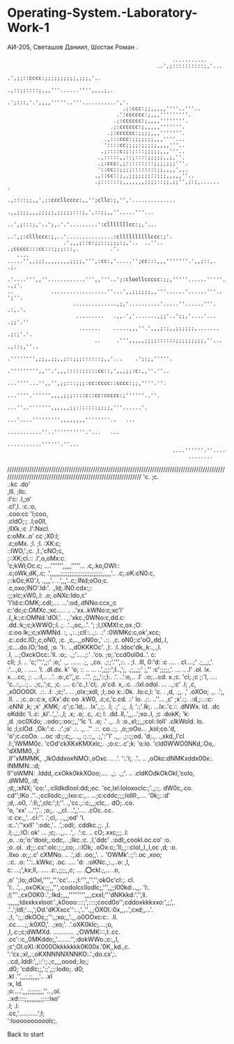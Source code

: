 # Operating-System.-Laboratory-Work-1
АИ-205, Светашов Даниил, Шостак Роман .
                                                                                                    
                                                                                                    
                                                                                                    
                                                                                                    
                                                                                                    
                                                         ...........                                
                                                    ..',;::::::::::;,'...                           
                                               .',;;::cccc:;;;;;;;;;;,;;;,'..                       
                                             .,::;;::::;,,,'''......'''',,,,;,.                     
                                          .';:::,'.',,,,'''''..'''...........','.                   
                                         .;:ccc:;;,,,,,''''..'''..                                  
                                       .':cccccc:;,,,'''''''''.                                     
                                      .;:cccccc:;,,,,''''''''.                                      
                                     .;:cccccc:;,,,,,'''''''.                                       
                                    .;:cccccc:;;;;,,,'''''''.                                       
                                   .,:::ccc:;;;;;;;,,,''''...                                       
                                   '::::cc;;;;:;;;;;,,,,'''..                                       
                                  .;::::c:;:;:::;;;;;,,,'''..                                       
                                 .,:::::,,::;::::;;;;;,,;,''.                                       
                                 .;:ccc:,;:::::::::;;;;;;;'''.                                      
                                 '::cc::;;;;::::::::;;,,,,',,.                                      
                                .,::cc::;,,;;;;;;;::;;;,,,,,''..                                    
                                .;::::::;,,,,,,,;;;;::;;,;;'',;:;,......          .                 
                                .,::::;;,,',;:cccllcccc:,,'';cllc:;,'','..............              
                                .,,;;;;,,,;;;;;,;;;;;:::;,',::;;,,''.....'''...                     
                            ..',;:::;,'..';,.'.'.........':clllllllcc:;,'...                        
                       ..',;:clllccc:;,..'...............:cllllllllllccc:;'.                        
                      .',,,;::c:;;::;;;;:;,'..  ..''.. .;ccccc:::cc:::;;;:::,.          .'.         
       ....  .....'',,;;;,,,,,,,,;;;;,''',:cc:,'.....'';cc:::,,,'''''''.',,;::,.        .;.         
     .'....''',,''............''',,'''..';:cloollccccc:;;,'''''......'''''...','       .,;'.        
    ..            ..................''...',,;;;;;;,,'''......'......'''..              ';''.        
                         ..............,;,'..........'.....''......'''.               .:,.'.        
                          .........   .,,.','.......,;;'..';;,'....'...              .;;'.''        
                           .......    .....,,,''.',,,;:;,,;;;;;;,.......            .;:;'.'.        
                                ..     .''',,,,,;;;;::::::;;;;;;;;;,''...         .,::;,''..        
                                       .'''''''',;;,,;;,,;::;;;::::::;,,'...    .';:;,'''''.        
                                        .''''''''',,''.',,,::::::::::cc::,',,,;;:c:,,''.''..        
                                        ...''''...'',,'',;;:::;;;:cc:cccc::cccc:;;,''''.''.         
                                         ...''''.'''''',,,,;;;::::c::cc:ccccc:;''''''..''.          
                                            ...''..''''''',,,,,,;;:::::::;;;;,'''......'.           
                                               ...'....''''''''',,,,,,,,''''''''..   ...            
                                                  ...........''..''''''''''.'...   ...              
                                                      ...........''''''.''...                       
                                                         ....''''''.''....                          
                                                              ........                              
                                                                                                    
////////////////////////////////////////////////////////////////////////////////////////////////////////////////////////////////////////////////////////////////
                   'c.                                                       ;c.                    
                 .:kc                                                        .do'                   
                ,lll.                                                         ;llc.                 
               :l'c:                                                          .l,;o'                
             .cl',l.                                                           :c.:o,               
            .coo:cc                                                            'l;coo,              
           .cldO;:;                                                            .l;o0ll,             
           ;llXk.:c                                                            .l':Nxcl.            
           c:oMx..o'                                                           cc ;X0:l;            
          .c;oMx. ;l.                                                         ;l. :XK:c;            
           ::lWO,'.;c.                                                       ,l.,'cNO;c,            
           ;::XK;cl.::                                                      .l',o,oMx:c.            
           'c;kWl;Oc.c;              ....''''''',,,,,'''''...              .c,.ko,OWl::             
           .c;oWk,dK,.c;      .',,,,,,;;;;;;;;;;;;;;;;;;;;;;;,,,,,'..     .c;.oK:cN0:c,             
            ;::kOc;K0'.l, .,,,,'..                               ..',,,'..c;.lNd;oOo;c.             
            .c,oxo;lNO'.ld:'.                                         .,ld;.lN0:cdx:;:              
             :;;xlc;xW0,.l:                                            .o;.oNXc:ldo,c'              
             'l'ld:c:OMK;.cdl;....                               ...':od,.dNNo:ccx,;c               
              c:'dc;c:OMXc.;xc.....                            .. ..'xx..kWNo:c;xc'l'               
              .l,,k:;c:OMNd.'dOl.'.             .               ,.'xkc.;0WNo:c,dd.c:                
              .dd.:k;;c;kWWO;:l..;.        .'..,oc,..'.         '; ;l,lXMXl:c,ox.;O:                
             .c:oo.lk;;c;xWMNd. :,       .,:..;cll::..,:.       .:' :0WMKc:c,ok',xcc;               
            .c:.cdc.lO;,c,oN0, ;c.      ,c,..,,oN0o:,' .::.      ,c. oN0;:c'oO,,dd,.l,              
            ;c....do.lO;'lod, ;o.     'l:. ..,d0KKKOc'.  ,l:.     :l..ldoc'dk,,k:.,.,l.             
           .l, ...;OxckOcc:.'ll.     :o;.  .,;'.....;:'  .'co.     ;o;.'ccd0ol0d..'. c:             
cll;       ;l. .. 'c;'''.',;:'      :o;'  .,. ...... .;,  .,co.     .;:;'.''',::. .  ;l.      .lll, 
0:'d:      :c          ....     .   cl....;' .;,,,;,'. :'...,o,   .    .....         'l.     .dl.dx.
k' 'o;     ::   .. ...     ..',;;;:';l..,';, .;;,,;;'  ;,'' :c';;;;;,'.     ... ..   .l'    .ol. lx.
x....cc,   ;: ...:l,..     ..'.   .o:,c'',,c. ..'.'.  ;;,,'::;l:.   .'.     ..':o,.. .l'  .:o;...cd.
x.;c. 'cl;.;c ;:'l,        ....    'c..::,..:;..   .;c,.';c, ;c.    ....        c:'c.,l.'cl;. ,o'cd.
x,.:c.  .:lxl.odol. ...    ..,:c'  .l;  ,c,  ,x0OO0Ol. .::. .l:  .;c;'..    ..  ,olx:;xdl,   ;l;.oo 
x:.:0k.   .lo:c,l: 'c.      .  ,d,  .;,.  ,'  .oXOo;  .,. .';,  .ll. ..      ;c..o::c:x,    cXx'.dc 
oo .kW0,   .c;c,'c.cd.      .:' lo.   .;:.    ..''...    ,c'    ;x'.:;.     .:d,;:.::c:   .oNNl ,k; 
;x' ,KMK;  .c';c.'ld;..     .lx'.,:;.  .l;   .;'  .;,   .l;   ':;'.lk;.    ...lx:.'c.::  .dNWx. ld. 
.dc  oKddc 'l..c: ,kl'..',,'..,l; .x;  .o;  .c,    .c;   l:  .dd..ll,.',,,..';xo..l, ;c .dokK; 'k:  
 ,d. ;oc0Xdo;  .:odo:;:oo:;,,''lc 'l.  .o;  .'      .,. .l:   :o.,xl;;,,;col::loll'  .clkWold. lo.  
  lc ;l,clOd.    ,Ok:':c.     .:'.;o'   .:. .,.    .'' .::.   co..:;.     ,o;;oOo...  ,kol;co.'d,   
  'o';c.coOo.  ...oc  :d:;:c;,.  .,,     :;.::,, .;,':''l'    .,,.  .;::;;od. 'd;.,. .,xkd,,l'cl    
  .l:,'lWMM0c.  'cOd'ckXKxKMXxlc;.     .;o:c:..c';k: 'o:lo.      'cld0WWO0NKd,:Oo,.  'dXMM0,.,l:    
  .ll''xMMMK,   .,lkOddxoxNMO:,oOxc.  .. .'.  ':.'l;. .'.. ..  ,oOkc:dNMKxddx00x:.    lNMMN:.:d;    
   ll''oWMN:       .lddd,.cxOkk0kkXOoo;.... .,;.  .,;'. .. .cldKOdkOkOkl,'colo,       .dWM0,.:d;    
   ;d;,:xNX;         'co:'.,:clldkdlool:dd;;oc.     'oc,lxl:loloxoclc:;'.,;:;.         dW0c,.co.    
    cd'';lKo          .''..;ccllodc;;,;lxo:c:,..  ...;c:cddc;;;;lollll:,....          '0k;;.:d'     
     ;d,..o0,               .':ll;,',clc:';l;''.   .,'cc.,::c;,,;clc,..               dO;..co.      
      'o, 'xx'                ...'','..   ;o;,.    .,,cl.  ..',,'....               .cOc..cc.       
       :c   cx:,,'.                     .cl:''.     .',cl,.                    ..,,;od'  'l.        
       :c..':''xxll'                  ':odc,'..     .',:odl;.                  cddkc.;;. ,l.        
      .l;.,;,:lO: ok'  ...          ;c;. .,,..       .',. .':c.          ..   cO;.xxc;;;..l:        
      ,o. .:o;'o:'dool;,:odc,.   .;lkc.:c.               ,l,'ddc'    .:odl;,cookl.oc.co'  :o.       
      ;o..ol. .d;;:.cc':olc:;:;,co;..::lOk;            .oOx:c;.'ll;,;::clol,,l,,l,oc  ,d; :o.       
      .llxo   .o;,;.c' cXMNo.   ..    .',:d:          .oo;,'.    ..   'OWMk'.:;':.oc   ,xoo;        
       .:c.   .o: '.':..kWkc;             .oc. ....  'd:             .:oKNc.,:.,..o:    ,l,         
               c:  ...;',kx;ll,. ....      .c:,;;;;,,c;       ...  .:o:ckl.;,... .o,                
               ,o'     ';lo;,dOxl,'''',,''.'cc'.....;l:''',,''.'';okOc'cl:;.     cl.                
                'l:.  .',..,oxOKx:;;,,''',:codolccllodlc;,''',,;;l00kd:..,,.   'l:.                 
                  ;l;'''.,cxO0K0:.',:lkd;,,,,''''''''',,,,cxxl;'''dNKkkd:'.'',ll.                   
                .,,,,,;ldxxkxxlool:'.,k0ooo::::;',::::;cocd0o'';cddoxkkkxxo:',;,',.                 
                .'..';ldl;'...,';Od.'dKXxcc'':..,'..''.,,;OXOl.:0x,,,..',cxd;,...'.                 
                      .;l,     ':;,:dkOOc,;'':,;xo;,,'.,,.o0OOxc:c:.    .ll.                        
                        .cc.....;,:k0XO,'.    .;xo;'.   .'.oXK0klc;....;o,                          
                          ,l,.c:;c;dWMXd.  ............  .;OWMK:::,l:.cc.                           
                           .cc'::c,,0MKddo;,'........'',:dokWWo.;c:,,l,                             
                             ;c';Ol.oXl.:K000Okkkkkkk0K00x.'0K,,kd.,c.                              
                              ':'cx.;xl,,:,oKXNNNNXNNKO:.'.;do.cx',:.                               
                               .:cd,.lddl:',,::':;.;c,,,,oood;.lo;;                                 
                                .d0;  'cddlc;;,':;',;;:lodo;.  d0;                                  
                                 .kl     .'',,,;,;;,,,,'..    .xl                                   
                                  :x,                         ld.                                   
                                   ;o:....',,,;;;;;;;,,''...,ol.                                    
                                    .:xd::::;,,,,,,,,;;:::lxo'                                      
                                      .l;                .l:                                        
                                       .cc,'...........';l;                                         
                                         ':loooooooooolc;.                                          


Back to start                                                                                                    
   
